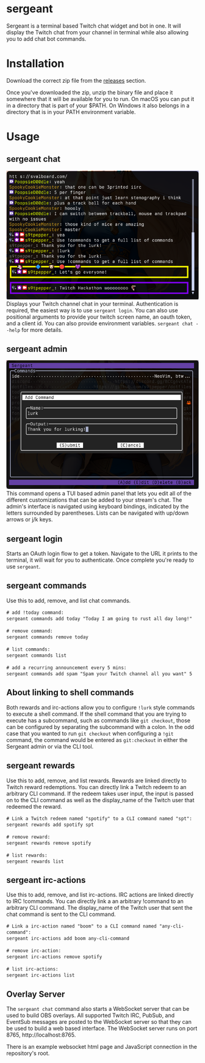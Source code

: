 # sergeant
Sergeant is a terminal based Twitch chat widget and bot in one. It will display the Twitch chat from your channel in terminal while also allowing you to add chat bot commands.

# Installation
Download the correct zip file from the [releases](https://github.com/s9tpepper/sergeant/releases) section.

Once you've downloaded the zip, unzip the binary file and place it somewhere that it will be available for you to run. On macOS you can put it in a directory that is part of your $PATH. On Windows it also belongs in a directory that is in your PATH environment variable.

# Usage
## sergeant chat
![Sergeant Chat TUI](/assets/images/chat.png)
Displays your Twitch channel chat in your terminal. Authentication is required, the easiest way is to use `sergeant login`. You can also use positional arguments to provide your twitch screen name, an oauth token, and a client id. You can also provide environment variables. `sergeant chat --help` for more details.

## sergeant admin
![Sergeant Admin TUI](/assets/images/admin.png)
This command opens a TUI based admin panel that lets you edit all of the different customizations that can be added to your stream's chat. The admin's interface is navigated using keyboard bindings, indicated by the letters surrounded by parentheses. Lists can be navigated with up/down arrows or j/k keys.

## sergeant login
Starts an OAuth login flow to get a token. Navigate to the URL it prints to the terminal, it will wait for you to authenticate. Once complete you're ready to use `sergeant`.

## sergeant commands
Use this to add, remove, and list chat commands.
```
# add !today command:
sergeant commands add today "Today I am going to rust all day long!"

# remove command:
sergeant commands remove today

# list commands:
sergeant commands list

# add a recurring announcement every 5 mins:
sergeant commands add spam "Spam your Twitch channel all you want" 5
```
## About linking to shell commands
Both rewards and irc-actions allow you to configure `!lurk` style commands to execute a shell command. If the shell command that you are trying to execute has a subcommand, such as commands like `git checkout`, those can be configured by separating the subcommand with a colon. In the odd case that you wanted to run `git checkout` when configuring a `!git` command, the command would be entered as `git:checkout` in either the Sergeant admin or via the CLI tool.

## sergeant rewards
Use this to add, remove, and list rewards. Rewards are linked directly to Twitch reward redemptions. You can directly link a Twitch redeem to an arbitrary CLI command. If the redeem takes user input, the input is passed on to the CLI command as well as the display_name of the Twitch user that redeemed the reward.
```
# Link a Twitch redeem named "spotify" to a CLI command named "spt":
sergeant rewards add spotify spt

# remove reward:
sergeant rewards remove spotify

# list rewards:
sergeant rewards list
```

## sergeant irc-actions
Use this to add, remove, and list irc-actions. IRC actions are linked directly to IRC !commands. You can directly link a an arbitrary !command to an arbitrary CLI command. The display_name of the Twitch user that sent the chat command is sent to the CLI command.
```
# Link a irc-action named "boom" to a CLI command named "any-cli-command":
sergeant irc-actions add boom any-cli-command

# remove irc-action:
sergeant irc-actions remove spotify

# list irc-actions:
sergeant irc-actions list
```

## Overlay Server
The `sergeant chat` command also starts a WebSocket server that can be used to build OBS overlays. All supported Twitch IRC, PubSub, and EventSub messages are posted to the WebSocket server so that they can be used to build a web based interface. The WebSocket server runs on port 8765, http://localhost:8765.

There is an example websocket html page and JavaScript connection in the repository's root.
